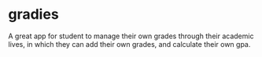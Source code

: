 # gradies
A great app for student to manage their own grades through their academic lives, in which they can add their own grades, and calculate their own gpa.
